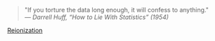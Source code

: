 > "If you torture the data long enough, it will confess to anything." <br>
> *— Darrell Huff, “How to Lie With Statistics” (1954)*

[Reionization](reionization)
